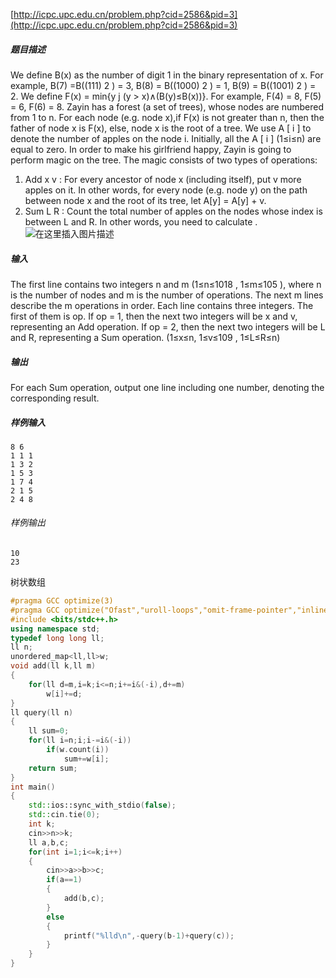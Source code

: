 [http://icpc.upc.edu.cn/problem.php?cid=2586&pid=3](http://icpc.upc.edu.cn/problem.php?cid=2586&pid=3)
##### 题目描述
We define B(x) as the number of digit 1 in the binary representation of x. For example, B(7) =B((111) 2 ) = 3, B(8) = B((1000) 2 ) = 1, B(9) = B((1001) 2 ) = 2.
We define F(x) = min{y j (y > x)∧(B(y)≤B(x))}. For example, F(4) = 8, F(5) = 6, F(6) = 8.
Zayin has a forest (a set of trees), whose nodes are numbered from 1 to n. For each node (e.g. node x),if F(x) is not greater than n, then the father of node x is F(x), else, node x is the root of a tree.
We use A [ i ] to denote the number of apples on the node i. Initially, all the A [ i ] (1≤i≤n) are equal to zero. In order to make his girlfriend happy, Zayin is going to perform magic on the tree. The magic consists of two types of operations:
1. Add x v : For every ancestor of node x (including itself), put v more apples on it. In other words, for every node (e.g. node y) on the path between node x and the root of its tree, let A[y] = A[y] + v.
2. Sum L R : Count the total number of apples on the nodes whose index is between L and R. In other words, you need to calculate .![在这里插入图片描述](https://img-blog.csdnimg.cn/img_convert/6eccfe0fff7e6b86f1b65014e432ce7a.png#pic_center)

##### 输入
The first line contains two integers n and m (1≤n≤1018 , 1≤m≤105 ), where n is the number of nodes and m is the number of operations.
The next m lines describe the m operations in order. Each line contains three integers. The first of them is op. If op = 1, then the next two integers will be x and v, representing an Add operation. If op = 2, then the next two integers will be L and R, representing a Sum operation. (1≤x≤n, 1≤v≤109 , 1≤L≤R≤n)
##### 输出
For each Sum operation, output one line including one number, denoting the corresponding result.
##### 样例输入
```
8 6
1 1 1
1 3 2
1 5 3
1 7 4
2 1 5
2 4 8
```
###### 样例输出
```
10
23
```
树状数组
```cpp
#pragma GCC optimize(3)
#pragma GCC optimize("Ofast","uroll-loops","omit-frame-pointer","inline")
#include <bits/stdc++.h>
using namespace std;
typedef long long ll;
ll n;
unordered_map<ll,ll>w;
void add(ll k,ll m)
{
    for(ll d=m,i=k;i<=n;i+=i&(-i),d+=m)
        w[i]+=d;
}
ll query(ll n)
{
    ll sum=0;
    for(ll i=n;i;i-=i&(-i))
        if(w.count(i))
            sum+=w[i];
    return sum;
}
int main()
{
    std::ios::sync_with_stdio(false);
    std::cin.tie(0);
    int k;
    cin>>n>>k;
    ll a,b,c;
    for(int i=1;i<=k;i++)
    {
        cin>>a>>b>>c;
        if(a==1)
        {
            add(b,c);
        }
        else
        {
            printf("%lld\n",-query(b-1)+query(c));
        }
    }
}
```

